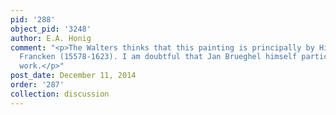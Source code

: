 ```yaml
---
pid: '288'
object_pid: '3248'
author: E.A. Honig
comment: "<p>The Walters thinks that this painting is principally by Hieronymus II
  Francken (15578-1623). I am doubtful that Jan Brueghel himself participated in this
  work.</p>"
post_date: December 11, 2014
order: '287'
collection: discussion
---
```

